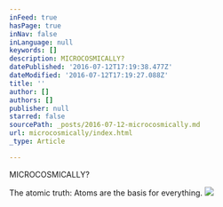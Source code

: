 ```yaml
---
inFeed: true
hasPage: true
inNav: false
inLanguage: null
keywords: []
description: MICROCOSMICALLY?
datePublished: '2016-07-12T17:19:38.477Z'
dateModified: '2016-07-12T17:19:27.088Z'
title: ''
author: []
authors: []
publisher: null
starred: false
sourcePath: _posts/2016-07-12-microcosmically.md
url: microcosmically/index.html
_type: Article

---
```

MICROCOSMICALLY?

The atomic truth: Atoms are the basis for everything. ![](https://the-grid-user-content.s3-us-west-2.amazonaws.com/474ae4ab-fb84-4be4-9d80-860db1dc2877.jpg)